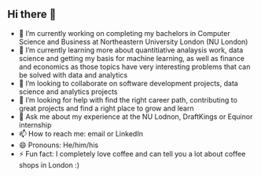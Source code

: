 ## Hi there 👋

- 🔭 I’m currently working on completing my bachelors in Computer Science and Business at Northeastern University London (NU London)
- 🌱 I’m currently learning more about quantitiative analaysis work, data science and getting my basis for machine learning, as well as finance and economics as those topics have very interesting problems that can be solved with data and analytics
- 👯 I’m looking to collaborate on software development projects, data science and analytics projects
- 🤔 I’m looking for help with find the right career path, contributing to great projects and find a right place to grow and learn
- 💬 Ask me about my experience at the NU Lodnon, DraftKings or Equinor internship
- 📫 How to reach me: email or LinkedIn
- 😄 Pronouns: He/him/his
- ⚡ Fun fact: I completely love coffee and can tell you a lot about coffee shops in London :)

<!--
**dawidszczur/dawidszczur** is a ✨ _special_ ✨ repository because its `README.md` (this file) appears on your GitHub profile.

Here are some ideas to get you started:

- 🔭 I’m currently working on completing my bachelors in Computer Science and Business at Northeastern University London (NU London)
- 🌱 I’m currently learning more about quantitiative analaysis work, data science and getting my basis for machine learning, as well as finance and economics as those topics have very interesting problems that can be solved with data and analytics
- 👯 I’m looking to collaborate on software development projects, data science and analytics projects
- 🤔 I’m looking for help with find the right career path
- 💬 Ask me about my experience at the NU Lodnon, DraftKings or Equinor internship
- 📫 How to reach me: email or LinkedIn
- 😄 Pronouns: He/him/his
- ⚡ Fun fact: I completely love coffee and can tell you a lot about coffee shops in London :)
-->
